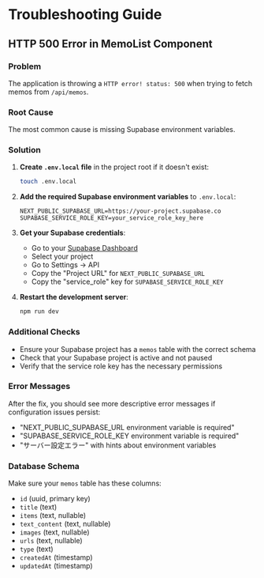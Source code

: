 # Troubleshooting Guide

## HTTP 500 Error in MemoList Component

### Problem
The application is throwing a `HTTP error! status: 500` when trying to fetch memos from `/api/memos`.

### Root Cause
The most common cause is missing Supabase environment variables.

### Solution

1. **Create `.env.local` file** in the project root if it doesn't exist:
   ```bash
   touch .env.local
   ```

2. **Add the required Supabase environment variables** to `.env.local`:
   ```env
   NEXT_PUBLIC_SUPABASE_URL=https://your-project.supabase.co
   SUPABASE_SERVICE_ROLE_KEY=your_service_role_key_here
   ```

3. **Get your Supabase credentials**:
   - Go to your [Supabase Dashboard](https://supabase.com/dashboard)
   - Select your project
   - Go to Settings → API
   - Copy the "Project URL" for `NEXT_PUBLIC_SUPABASE_URL`
   - Copy the "service_role" key for `SUPABASE_SERVICE_ROLE_KEY`

4. **Restart the development server**:
   ```bash
   npm run dev
   ```

### Additional Checks

- Ensure your Supabase project has a `memos` table with the correct schema
- Check that your Supabase project is active and not paused
- Verify that the service role key has the necessary permissions

### Error Messages

After the fix, you should see more descriptive error messages if configuration issues persist:
- "NEXT_PUBLIC_SUPABASE_URL environment variable is required"
- "SUPABASE_SERVICE_ROLE_KEY environment variable is required"
- "サーバー設定エラー" with hints about environment variables

### Database Schema

Make sure your `memos` table has these columns:
- `id` (uuid, primary key)
- `title` (text)
- `items` (text, nullable)
- `text_content` (text, nullable)  
- `images` (text, nullable)
- `urls` (text, nullable)
- `type` (text)
- `createdAt` (timestamp)
- `updatedAt` (timestamp)